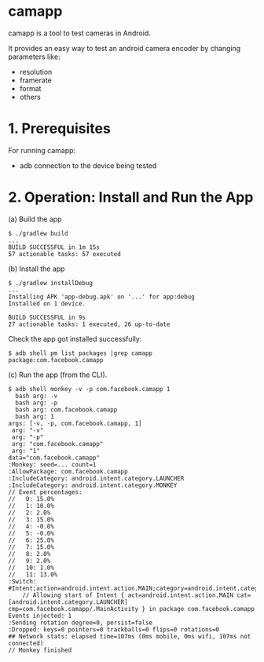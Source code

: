 # camapp

camapp is a tool to test cameras in Android.

It provides an easy way to test an android camera encoder by changing parameters like:

* resolution
* framerate
* format
* others


# 1. Prerequisites

For running camapp:
* adb connection to the device being tested


# 2. Operation: Install and Run the App

(a) Build the app
```
$ ./gradlew build
...
BUILD SUCCESSFUL in 1m 15s
57 actionable tasks: 57 executed
```

(b) Install the app
```
$ ./gradlew installDebug
...
Installing APK 'app-debug.apk' on '...' for app:debug
Installed on 1 device.

BUILD SUCCESSFUL in 9s
27 actionable tasks: 1 executed, 26 up-to-date
```

Check the app got installed successfully:

```
$ adb shell pm list packages |grep camapp
package:com.facebook.camapp
```

(c) Run the app (from the CLI).

```
$ adb shell monkey -v -p com.facebook.camapp 1
  bash arg: -v
  bash arg: -p
  bash arg: com.facebook.camapp
  bash arg: 1
args: [-v, -p, com.facebook.camapp, 1]
 arg: "-v"
 arg: "-p"
 arg: "com.facebook.camapp"
 arg: "1"
data="com.facebook.camapp"
:Monkey: seed=... count=1
:AllowPackage: com.facebook.camapp
:IncludeCategory: android.intent.category.LAUNCHER
:IncludeCategory: android.intent.category.MONKEY
// Event percentages:
//   0: 15.0%
//   1: 10.0%
//   2: 2.0%
//   3: 15.0%
//   4: -0.0%
//   5: -0.0%
//   6: 25.0%
//   7: 15.0%
//   8: 2.0%
//   9: 2.0%
//   10: 1.0%
//   11: 13.0%
:Switch: #Intent;action=android.intent.action.MAIN;category=android.intent.category.LAUNCHER;launchFlags=0x10200000;component=com.facebook.camapp/.MainActivity;end
    // Allowing start of Intent { act=android.intent.action.MAIN cat=[android.intent.category.LAUNCHER] cmp=com.facebook.camapp/.MainActivity } in package com.facebook.camapp
Events injected: 1
:Sending rotation degree=0, persist=false
:Dropped: keys=0 pointers=0 trackballs=0 flips=0 rotations=0
## Network stats: elapsed time=107ms (0ms mobile, 0ms wifi, 107ms not connected)
// Monkey finished
```
